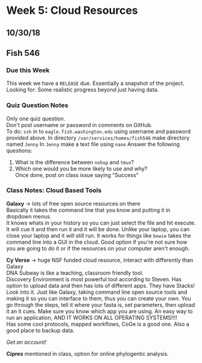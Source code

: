 # Week 5: Cloud Resources
## 10/30/18
## Fish 546

### Due this Week
This week we have a `RELEASE` due. Essentially a snapshot of the project.  
Looking for: Some realistic progress beyond just having data.

### Quiz Question Notes
Only one quiz question.   
Don't post username or password in comments on GitHub.  
To do:
`ssh` in to `eagle.fish.washington.edu` using username and password provided above.
In directory `/var/services/homes/fish546` make directory named `Jenny`
In `Jenny` make a text file using `nano`
Answer the following questions:  
1. What is the difference between `nohup` and `tmux`?  
2. Which one would you be more likely to use and why?  
Once done, post on class issue saying "Success"

### Class Notes: Cloud Based Tools
**Galaxy** -> lots of free open source resources on there  
Basically it takes the command line that you know and putting it in dropdown menus.  
It knows whats in your history so you can just select the file and hit execute. It will cue it and then run it and it will be done. Unlike your laptop, you can close your laptop and it will still run. It works for things like `bowie` takes the command line into a GUI in the cloud. Good option if you're not sure how you are going to do it or if the resources on your computer aren't enough.

**Cy Verse** -> huge NSF funded cloud resource, interact with differently than Galaxy    
DNA Subway is like a teaching, classroom friendly tool.    
Discovery Environment is most powerful tool according to Steven. Has option to upload data and then has lots of different apps. They have Stacks! Look into it. Just like Galaxy, taking command line open source tools and making it so you can interface to them, thus you can create your own. You go through the steps, tell it where your fasta is, set parameters, then upload it an it cues. Make sure you know which app you are using. An easy way to run an application, AND IT WORKS ON ALL OPERATING SYSTEMS!!!!  
Has some cool protocols, mapped workflows, CoGe is a good one.
Also a good place to backup data. 

*Get an account!*

**Cipres** mentioned in class, option for online phylogentic analysis.
